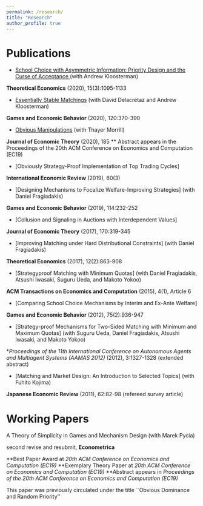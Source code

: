 ```yaml
---
permalink: /research/
title: "Research"
author_profile: true
---
```


# Publications

* [School Choice with Asymmetric Information: Priority Design and the Curse of Acceptance ](http://petetroyan.github.io/files/Kloosterman_Troyan_Information.pdf) (with Andrew Kloosterman)

**Theoretical Economics** (2020), 15(3):1095-1133 

* [Essentially Stable Matchings](http://petetroyan.github.io/files/TDK_Essential_Stability.pdf) (with David Delacretaz and Andrew Kloosterman)

**Games and Economic Behavior** (2020), 120:370-390

* [Obvious Manipulations](http://petetroyan.github.io/files/Obvious_Manipulations.pdf)  (with Thayer Morrill)

 **Journal of Economic Theory** (2020), 185 
 ** Abstract appears in the Proceedings of the 20th ACM Conference on Economics
and Computation (EC19)

* [Obviously Strategy-Proof Implementation of Top Trading Cycles] 

**International Economic Review** (2019), 60(3)

* [Designing Mechanisms to Focalize Welfare-Improving Strategies] (with Daniel Fragiadakis)

**Games and Economic Behavior** (2019), 114:232-252

* [Collusion and Signaling in Auctions with Interdependent Values]

 **Journal of Economic Theory** (2017), 170:319-345
 
* [Improving Matching under Hard Distributional Constraints] (with Daniel Fragiadakis)

**Theoretical Economics** (2017), 12(2):863-908

* [Strategyproof Matching with Minimum Quotas] (with Daniel Fragiadakis, Atsushi Iwasaki, Suguru Ueda, and Makoto Yokoo)

 **ACM Transactions on Economics and Computation** (2015), 4(1), Article 6
 

* [Comparing School Choice Mechanisms by Interim and Ex-Ante Welfare] 

**Games and Economic Behavior** (2012), 75(2):936-947

* [Strategy-proof Mechanisms for Two-Sided Matching with Minimum and Maximum Quotas] (with Suguru Ueda, Daniel Fragiadakis, Atsushi Iwasaki, and Makoto Yokoo) 

**Proceedings of the 11th International Conference on Autonomous Agents and Multiagent Systems (AAMAS 2012)* (2012), 3:1327-1328 (extended abstract)

* [Matching and Market Design: An Introduction to Selected Topics] (with Fuhito Kojima)

**Japanese Economic Review** (2011), 62:82-98 (refereed survey article)

# Working Papers

A Theory of Simplicity in Games and Mechanism Design (with Marek Pycia)

second revise and resubmit, **Econometrica**

**Best Paper Award at *20th ACM Conference on Economics and Computation (EC19)*
**Exemplary Theory Paper at *20th ACM Conference on Economics and Computation (EC19)*
**Abstract appears in *Proceedings of the 20th ACM Conference on Economics and Computation (EC19)*

This paper was previously circulated under the title ``Obvious Dominance and Random Priority''